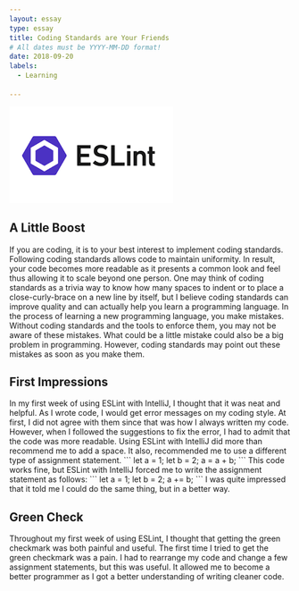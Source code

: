 ```yaml
---
layout: essay
type: essay
title: Coding Standards are Your Friends
# All dates must be YYYY-MM-DD format!
date: 2018-09-20
labels:
  - Learning

---
```

<img class="ui medium right floated rounded image" src="../images/ESLint.png">
<h2>A Little Boost</h2>
If you are coding, it is to your best interest to implement coding standards. Following coding standards allows code to maintain uniformity. In result, your code becomes more readable as it presents a common look and feel thus allowing it to scale beyond one person. One may think of coding standards as a trivia way to know how many spaces to indent or to place a close-curly-brace on a new line by itself, but I believe coding standards can improve quality and can actually help you learn a programming language. In the process of learning a new programming language, you make mistakes. Without coding standards and the tools to enforce them, you may not be aware of these mistakes. What could be a little mistake could also be a big problem in programming. However, coding standards may point out these mistakes as soon as you make them.

<h2>First Impressions</h2>
In my first week of using ESLint with IntelliJ, I thought that it was neat and helpful. As I wrote code, I would get error messages on my coding style. At first, I did not agree with them since that was how I always written my code. However, when I followed the suggestions to fix the error, I had to admit that the code was more readable. Using ESLint with IntelliJ did more than recommend me to add a space. It also, recommended me to use a different type of assignment statement. 
```
let a = 1;
let b = 2;
a = a + b;
```
This code works fine, but ESLint with IntelliJ forced me to write the assignment statement as follows:
```
let a = 1;
let b = 2;
a += b;
```
I was quite impressed that it told me I could do the same thing, but in a better way. 

<h2>Green Check</h2>
Throughout my first week of using ESLint, I thought that getting the green checkmark was both painful and useful. The first time I tried to get the green checkmark was a pain. I had to rearrange my code and change a few assignment statements, but this was useful. It allowed me to become a better programmer as I got a better understanding of writing cleaner code.
